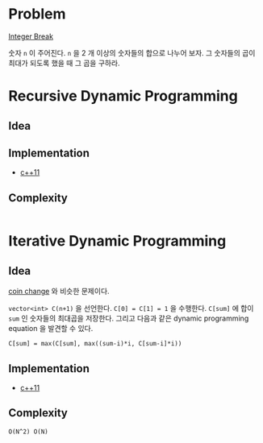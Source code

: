 # Problem

[Integer Break](https://leetcode.com/problems/integer-break/)

숫자 `n` 이 주어진다. `n` 을 2 개 이상의 숫자들의 합으로 나누어
보자. 그 숫자들의 곱이 최대가 되도록 했을 때 그 곱을 구하라.

# Recursive Dynamic Programming

## Idea

## Implementation

* [c++11](recursive.cpp)

## Complexity

```
```

# Iterative Dynamic Programming

## Idea

[coin change](/leetcode/CoinChange/README.md) 와 비슷한 문제이다.

`vector<int> C(n+1)` 을 선언한다. `C[0] = C[1] = 1` 을 수행한다.
`C[sum]` 에 합이 `sum` 인 숫자들의 최대곱을 저장한다.  그리고 다음과
같은 dynamic programming equation 을 발견할 수 있다.

```
C[sum] = max(C[sum], max((sum-i)*i, C[sum-i]*i))
```

## Implementation

* [c++11](iterative.cpp)

## Complexity

```
O(N^2) O(N)
```
